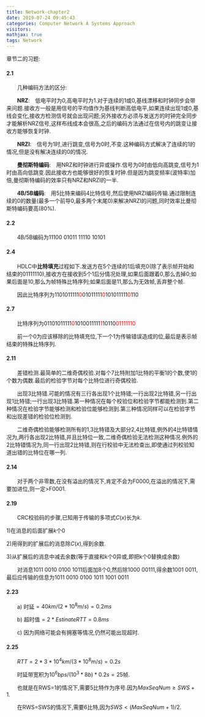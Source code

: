 ```yaml
---
title: Network-chapter2
date: 2019-07-24 09:45:43
categories: Computer Network A Systems Approach
visitors: 
mathjax: true
tags: Network
---
```

章节二的习题:

#### 2.1

&emsp;&emsp;几种编码方法的区分:

&emsp;&emsp;**NRZ**:&emsp;低电平时为0,高电平时为1.对于连续的1或0,基线漂移和时钟同步会带来问题.接收方一般是用信号的平均值作为基线判断高低电平,如果连续出现1或0,基线会变化,接收方检测信号就会出现问题;另外接收方必须与发送方的时钟完全同步才能解析NRZ信号,这样布线成本会很高,之后的编码方法通过在信号内的跳变让接收方能够恢复时钟.

&emsp;&emsp;**NRZI**:&emsp;信号为1时,进行跳变,信号为0时,不变.这种编码方式解决了连续的1的情况,但是没有解决连续的0的情况.

&emsp;&emsp;**曼彻斯特编码**:&emsp;用NRZ和时钟进行异或操作.信号为0时由低向高跳变,信号为1时由高向低跳变.因此接收方也能够很好的恢复时钟.但是因为跳变频率(波特率)加倍,曼彻斯特编码的效率只有NRZ和NRZI的一半.

&emsp;&emsp;**4B/5B编码**:&emsp;用5比特来编码4比特信号,然后使用NRZI编码传输.通过限制连续的0的数量(最多一个前导0,最多两个末尾0)来解决NRZI的问题,同时效率比曼彻斯特编码要高(80%).

#### 2.2

&emsp;&emsp;4B/5B编码为11100 01011 11110 10101

#### 2.4

&emsp;&emsp;HDLC中**比特填充**过程如下.发送方在5个连续的1后填充0(除了表示帧开始和结束的01111110),接收方在接收到5个1后分情况处理,如果后面跟着0,那么去掉0;如果后面是10,那么为帧特殊比特序列;如果后面是11,那么为无效帧,丢弃整个帧.

&emsp;&emsp;因此比特序列为1101011111<font color="red">0</font>01011111<font color="red">0</font>101011111<font color="red">0</font>110

#### 2.7

&emsp;&emsp;比特序列为01101011111<font color="red">0</font>1010011111<font color="red">1</font>10110<font color="red">01111110</font>

&emsp;&emsp;前一个0为应该移除的比特填充位,下一个1为传输错误造成的位,最后是表示帧结束的特殊比特序列.

#### 2.11

&emsp;&emsp;差错检测.最简单的二维奇偶校验.对每个7比特附加1比特的平衡1的个数,使1的个数为偶数.最后的检验字节对每个比特位进行奇偶校验.

&emsp;&emsp;出现3比特错.可能的情况有三行各出现1个比特错;一行出现2比特错,另一行出现1比特错;一行出现3比特错.第一种情况在每个校验位和检验字节都能检测到.第二种情况在检验字节能够检测和检验位能够检测到.第三种情况同样可以在检验字节和出现差错的检验位检测到.

&emsp;&emsp;二维奇偶检验能够检测所有的1,3比特错及大部分2,4比特错,例外的4比特错情况为,两行各出现2比特错,并且比特位一致,二维奇偶检验无法检测这种情况.例外的2比特错情况为,同一行出现2比特错,则在行校验中无法检查出,即使通过列校验知道出错的比特位在哪一列.

#### 2.14

&emsp;&emsp;对于两个非零数,在没有溢出的情况下,肯定不会为F0000,在溢出的情况下,需要加进位,则一定$>$F0001.

#### 2.19

&emsp;&emsp;CRC校验码的步骤,已知用于传输的多项式$C(x)$长为$k$.

1)在消息的后面扩展$k$个0

2)用得到的扩展后的消息除$C(x)$,得到余数.

3)从扩展后的消息中减去余数(等于直接和k个0异或,即把k个0替换成余数)

&emsp;&emsp;对消息1011 0010 0100 1011后面加8个0,然后除1000 00111,得余数1001 0011,最后应传输的信息为1011 0010 0100 1011 1001 0011

#### 2.23

&emsp;&emsp;a) 时延$=40km/(2*10^8m/s)=0.2ms$

&emsp;&emsp;b) 超时值$=2*EstinateRTT=0.8ms$

&emsp;&emsp;c) 因为网络可能会有拥塞等情况,仍然可能出现超时.

#### 2.25

&emsp;&emsp;$RTT=2*3*10^4km/(3*10^8m/s)=0.2s$

&emsp;&emsp;时延带宽积为$10^6bps/(10^3*8b)*0.2s=25$帧.

&emsp;&emsp;也就是在RWS=1的情况下,需要5比特作为序号.因为$MaxSeqNum\geq SWS+1$. 

&emsp;&emsp;在RWS=SWS的情况下,需要6比特,因为$SWS<(MaxSeqNum+1)/2$.